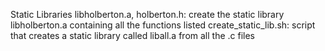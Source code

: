 Static Libraries
libholberton.a, holberton.h: create the static library libholberton.a containing all the functions listed
create_static_lib.sh: script that creates a static library called liball.a from all the .c files
